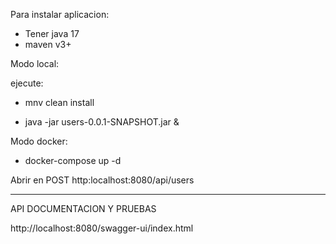 Para instalar aplicacion:

- Tener java 17
- maven v3+

Modo local:

ejecute: 

- mnv clean install

- java -jar users-0.0.1-SNAPSHOT.jar &


Modo docker:

- docker-compose up -d



Abrir en POST http:localhost:8080/api/users


---------------------

API DOCUMENTACION Y PRUEBAS

http://localhost:8080/swagger-ui/index.html
